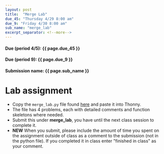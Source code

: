 ```yaml
---
layout: post
title:  "Merge Lab"
due_45: "Thursday 4/29 8:00 am"
due_9: "Friday 4/30 8:00 am"
sub_name: "merge_lab"
excerpt_separator: <!--more-->
---
```


#### Due (period 4/5): {{ page.due_45 }}
#### Due (period 9): {{ page.due_9 }}

#### Submission name: {{ page.sub_name }}
<!--more-->

# Lab assignment
* Copy the `merge_lab.py` file found [here](https://github.com/mks22-dw/python/blob/main/merge_lab.py) and paste it into Thonny.
* The file has 4 problems, each with detailed comments and function skeletons where needed.
* Submit this under **merge_lab**, you have until the next class session to complete it.
* **NEW** When you submit, please include the amount of time you spent on the assignment outside of class as a comment to the submission (not in the python file). If you completed it in class enter "finished in class" as your comment.
